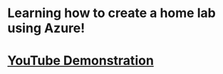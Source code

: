<h1>Learning how to create a home lab using Azure!<h1>

[YouTube Demonstration](https://www.youtube.com/watch?v=jXTQcp44Oqs&list=PLdh13bXVc6-lySemfHxWEqYxw-j7nS_OA)

</p>

<!--
 ```diff
- text in red
+ text in green
! text in orange
# text in gray
@@ text in purple (and bold)@@
```
--!>
